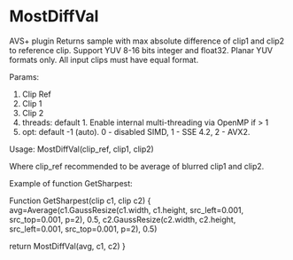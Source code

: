# MostDiffVal
AVS+ plugin
Returns sample with max absolute difference of clip1 and clip2 to reference clip. Support YUV 8-16 bits integer and float32. Planar YUV formats only.
All input clips must have equal format.

Params:

1. Clip Ref
2. Clip 1
3. Clip 2
4. threads: default 1. Enable internal multi-threading via OpenMP if > 1
5. opt: default -1 (auto). 0 - disabled SIMD, 1 - SSE 4.2, 2 - AVX2.
   
Usage:
MostDiffVal(clip_ref, clip1, clip2)

Where clip_ref recommended to be average of blurred clip1 and clip2.

Example of function GetSharpest:

Function GetSharpest(clip c1, clip c2)
{
avg=Average(c1.GaussResize(c1.width, c1.height, src_left=0.001, src_top=0.001, p=2), 0.5, c2.GaussResize(c2.width, c2.height, src_left=0.001, src_top=0.001, p=2), 0.5)

return MostDiffVal(avg, c1, c2)
}
